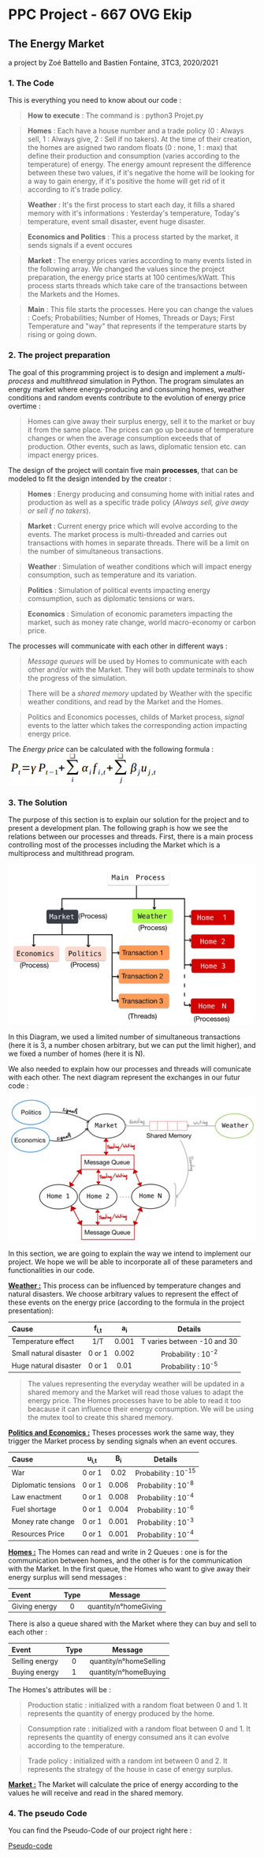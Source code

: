 
# PPC Project - 667 OVG Ekip

## The	Energy	Market 

a project by Zoé Battello and Bastien Fontaine, 3TC3, 2020/2021

### 1. The Code

This is everything you need to know about our code :

> **How to execute** : The command is : python3 Projet.py

> **Homes** : Each have a house number and a trade policy (0 : Always sell, 1 : Always give, 2 : Sell if no takers). At the time of their creation, the homes are asigned two random floats (0 : none, 1 : max) that define their production and consumption (varies according to the temperature) of energy. The energy amount represent the difference between these two values, if it's negative the home will be looking for a way to gain energy, if it's positive the home will get rid of it according to it's trade policy.

> **Weather** : It's the first process to start each day, it fills a shared memory with it's informations : Yesterday's temperature, Today's temperature, event small disaster, event huge disaster.

> **Economics and Politics** : This a process started by the market, it sends signals if a event occures

> **Market** : The energy prices varies according to many events listed in the following array. We changed the values since the project preparation, the energy price starts at 100 centimes/kWatt. This process starts threads which take care of the transactions between the Markets and the Homes.

> **Main** : This file starts the processes. Here you can change the values : Coefs; Probabilities; Number of Homes, Threads or Days; First Temperature and "way" that represents if the temperature starts by rising or going down.

### 2. The project preparation
The goal of this programming project is to design and implement a *multi-process* and *multithread* simulation in Python. The program simulates an energy market where energy-producing and consuming homes, weather conditions and random events contribute to the evolution of energy price overtime :
> Homes can give away their surplus energy, sell it to the market or buy it from the same place. The prices can go up because of temperature changes or when the average consumption exceeds that of production. Other events, such as laws, diplomatic tension etc. can impact energy prices.

The design of the project will contain five main **processes**, that can be modeled to fit the design intended by the creator :
> **Homes** : Energy producing and consuming home with initial rates and production as well as a specific trade policy (*Always sell, give away or sell if no takers*).

> **Market** : Current energy price which will evolve according to the events. The market process is multi-threaded and carries out transactions with homes in separate threads. There will be a limit on the number of simultaneous transactions.

> **Weather** : Simulation of weather conditions which will impact energy consumption, such as temperature and its variation.

> **Politics** : Simulation of political events impacting energy comsumption, such as diplomatic tensions or wars.

> **Economics** : Simulation of economic parameters impacting the market, such as money rate change, world macro-economy or carbon price.

The processes will communicate with each other in different ways :
> *Message queues* will be used by Homes to communicate with each other and/or with the Market. They will both update terminals to show the progress of the simulation. 

> There will be a *shared memory* updated by Weather with the specific weather conditions, and read by the Market and the Homes.

> Politics and Economics pocesses, childs of Market process, *signal* events to the latter which takes the corresponding action impacting energy price.

The *Energy price* can be calculated with the following formula : ![Image Formula](/images/formula.png)

### 3. The Solution

The purpose of this section is to explain our solution for the project and to present a development plan. The following graph is how we see the relations between our processes and threads. First, there is a main process controlling most of the processes including the Market which is a multiprocess and multithread program. 

![Graph 1](/images/Diagram1.jpg?raw=true "Processes and threads organization")

In this Diagram, we used a limited number of simultaneous transactions (here it is 3, a number chosen arbitrary, but we can put the limit higher), and we fixed a number of homes (here it is N).

We also needed to explain how our processes and threads will comunicate with each other. The next diagram represent the exchanges in our futur code :

![Graph 2](/images/Diagram3.jpg?raw=true "Processes communication")
 
In this section, we are going to explain the way we intend to implement our project. We hope we will be able to incorporate all of these parameters and functionalities in our code. 
 
**<ins>Weather :</ins>** This process can be influenced by temperature changes and natural disasters. We choose arbitrary values to represent the effect of these events on the energy price (according to the formula in the project presentation):

| Cause | f<sub>i,t</sub> | a<sub>i</sub> | Details |
| :--- | :---: | :---: | :---: |
| Temperature effect | 1/T | 0.001 | T varies between -10 and 30 |
| Small natural disaster | 0 or 1  | 0.002 | Probability : 10<sup>-2</sup> |
| Huge natural disaster | 0 or 1  | 0.01 | Probability : 10<sup>-5</sup> |
 
> The values representing the everyday weather will be updated in a shared memory and the Market will read those values to adapt the energy price. The Homes processes have to be able to read it too beacause it can influence their energy consumption. We will be using the mutex tool to create this shared memory.

**<ins>Politics and Economics :</ins>** Theses processes work the same way, they trigger the Market process by sending signals when an event occures.

| Cause | u<sub>i,t</sub> | B<sub>i</sub> | Details |
| :---- | :----: | :----: | :----: |
| War | 0 or 1 | 0.02 | Probability : 10<sup>-15</sup>|
| Diplomatic tensions | 0 or 1  | 0.006 | Probability : 10<sup>-8</sup> |
| Law enactment | 0 or 1  | 0.008 | Probability : 10<sup>-4</sup> |
| Fuel shortage | 0 or 1  | 0.004 | Probability : 10<sup>-6</sup> |
| Money rate change | 0 or 1  | 0.001 | Probability : 10<sup>-3</sup> |
| Resources Price | 0 or 1  | 0.001 | Probability : 10<sup>-4</sup> |


**<ins>Homes :</ins>** The Homes can read and write in 2 Queues : one is for the communication between homes, and the other is for the communication with the Market. In the first queue, the Homes who want to give away their energy surplus will send messages :

| Event | Type | Message | 
| :---- | :----: | :----: | 
| Giving energy | 0 | quantity/n°homeGiving | 

There is also a queue shared with the Market where they can buy and sell to each other :

| Event | Type | Message | 
| :---- | :----: | :----: | 
| Selling energy | 0 | quantity/n°homeSelling | 
| Buying energy | 1 | quantity/n°homeBuying | 

The Homes's attributes will be : 

> Production static : initialized with a random float between 0 and 1. It represents the quantity of energy produced by the home.

> Consumption rate : initialized with a random float between 0 and 1. It represents the quantity of energy consumed ans it can evolve according to the temperature.

> Trade policy : initialized with a random int between 0 and 2. It represents the strategy of the house in case of energy surplus.

**<ins>Market :</ins>** The Market will calculate the price of energy according to the values he will receive and read in the shared memory. 

### 4. The pseudo Code

You can find the Pseudo-Code of our project right here : 

[Pseudo-code](Pseudo_Code.md)





  







  




